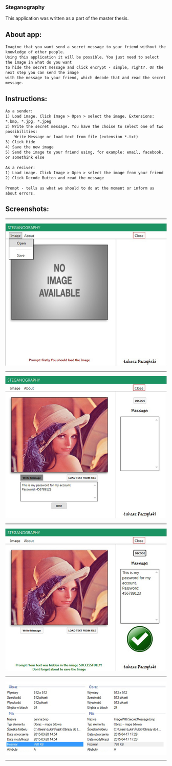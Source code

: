 ### Steganography
This application was written as a part of the master thesis.

## About app:
```
Imagine that you want send a secret message to your friend without the knowledge of other people. 
Using this application it will be possible. You just need to select the image in what do you want 
to hide the secret message and click encrypt - simple, right?. On the next step you can send the image 
with the message to your friend, which decode that and read the secret message.
```

## Instructions:
```
As a sender:
1) Load image. Click Image > Open > select the image. Extensions: *.bmp, *.jpg, *.jpeg
2) Write the secret message. You have the choise to select one of two possibilities: 
    Write Message or load text from file (extension *.txt)
3) Click Hide
4) Save the new image
5) Send the image to your friend using, for example: email, facebook, or somethink else

As a reciver:
1) Load image. Click Image > Open > select the image from your friend
2) Click Decode Button and read the message

Prompt - tells us what we should to do at the moment or inform us about errors.
```
## Screenshots:
----
![Image](Screenshots/1.jpg)

----
![Image](Screenshots/2.jpg)

----
![Image](Screenshots/3.jpg)

----
![Image](Screenshots/4.jpg)

----
